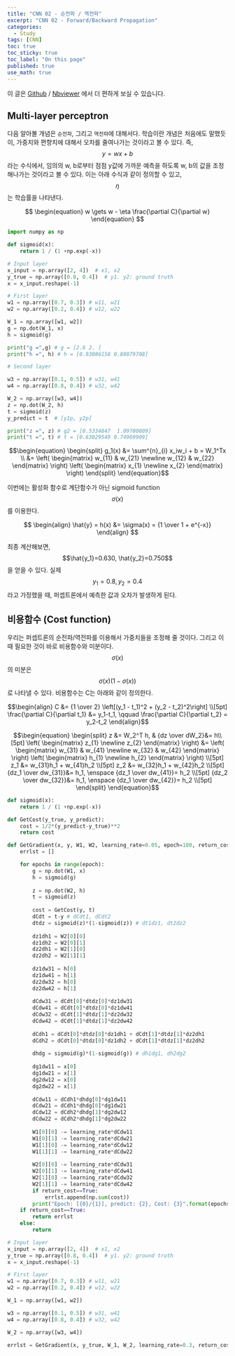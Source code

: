 ```yaml
---
title: "CNN 02 - 순전파 / 역전파"
excerpt: "CNN 02 - Forward/Backward Propagation"
categories:
  - Study
tags: [CNN]
toc: true
toc_sticky: true
toc_label: "On this page"
published: true
use_math: true
---
```


이 글은 [Github](https://github.com/jinseok-moon/cvstudy/blob/main/02_propagation.ipynb) / [Nbviewer](https://nbviewer.org/github/jinseok-moon/cvstudy/blob/main/02_propagation.ipynb?flush_cache=true) 에서 더 편하게 보실 수 있습니다.

## Multi-layer perceptron
다음 알아볼 개념은 `순전파`, 그리고 `역전파`에 대해서다.
학습이란 개념은 처음에도 말했듯이, 가중치와 편향치에 대해서 오차를 줄여나가는 것이라고 볼 수 있다.
즉, $$y=wx+b$$라는 수식에서, 임의의 w, b로부터 점점 y값에 가까운 예측을 하도록 w, b의 값을 조정해나가는 것이라고 볼 수 있다.
이는 아래 수식과 같이 정의할 수 있고, $$\eta$$ 는 학습률을 나타낸다.

$$
\begin{equation}
w \gets w - \eta \frac{\partial C}{\partial w}
\end{equation}
$$

```python
import numpy as np

def sigmoid(x):
    return 1 / (1 +np.exp(-x))

# Input layer
x_input = np.array([2, 4])  # x1, x2
y_true = np.array([0.8, 0.4])  # y1. y2: ground truth
x = x_input.reshape(-1)

# First layer
w1 = np.array([0.7, 0.3]) # w11, w21
w2 = np.array([0.2, 0.4]) # w12, w22

W_1 = np.array([w1, w2])
g = np.dot(W_1, x)
h = sigmoid(g)

print("g =",g) # g = [2.6 2. ]
print("h =", h) # h = [0.93086158 0.88079708]
```

```python
# Second layer

w3 = np.array([0.1, 0.5]) # w31, w41
w4 = np.array([0.8, 0.4]) # w32, w42

W_2 = np.array([w3, w4])
z = np.dot(W_2, h)
t = sigmoid(z)
y_predict = t  # [y1p, y2p]

print("z =", z) # g2 = [0.5334847  1.09700809]
print("t =", t) # t = [0.63029549 0.74969909]
```

$$\begin{equation}
\begin{split}
g_1(x) &=  \sum^{n}_{i} x_iw_i + b = W_1^Tx \\
    &= \left( \begin{matrix}  w_{11} & w_{21} \newline w_{12} & w_{22} \end{matrix} \right) \left( \begin{matrix}  x_{1} \newline x_{2} \end{matrix} \right)
\end{split}
\end{equation}$$

이번에는 활성화 함수로 계단함수가 아닌 sigmoid function $$\sigma(x)$$를 이용한다.

$$
\begin{align}
\hat{y} = h(x) &= \sigma(x) = {1 \over 1 + e^{-x}}
\end{align}
$$

최종 계산해보면, $$\hat{y_1}=0.630, \hat{y_2}=0.750$$을 얻을 수 있다. 실제 $$y_1=0.8, y_2=0.4$$라고 가정했을 때, 퍼셉트론에서 예측한 값과 오차가 발생하게 된다.

## 비용함수 (Cost function)

우리는 퍼셉트론의 순전파/역전파를 이용해서 가중치들을 조정해 줄 것이다. 그리고 이 때 필요한 것이 바로 비용함수와 미분이다.
$$\sigma(x)$$의 미분은 $$\sigma(x)(1-\sigma(x))$$로 나타낼 수 있다. 
비용함수는 C는 아래와 같이 정의한다. 

$$\begin{align}
C &= {1 \over 2} \left[(y_1 - t_1)^2 + (y_2 - t_2)^2\right]  \\[5pt]
\frac{\partial C}{\partial t_1} &= y_1-t_1, \qquad \frac{\partial C}{\partial t_2} = y_2-t_2 
\end{align}$$

$$\begin{equation}
\begin{split}
z &= W_2^T h, & {dz \over dW_2}&= h\\[5pt]
\left( \begin{matrix}  z_{1} \newline z_{2} \end{matrix} \right)  &=  \left( \begin{matrix} w_{31} & w_{41} \newline w_{32} & w_{42} \end{matrix} \right) \left( \begin{matrix}  h_{1} \newline h_{2} \end{matrix} \right) \\[5pt]
z_1 &= w_{31}h_1 + w_{41}h_2 \\[5pt]
z_2 &= w_{32}h_1 + w_{42}h_2 \\[5pt]
{dz_1 \over dw_{31}}&= h_1, \enspace {dz_1 \over dw_{41}}= h_2 \\[5pt]
{dz_2 \over dw_{32}}&= h_1, \enspace {dz_1 \over dw_{42}}= h_2 \\[5pt]
\end{split}
\end{equation}$$


```python
def sigmoid(x):
    return 1 / (1 +np.exp(-x))

def GetCost(y_true, y_predict):
    cost = 1/2*(y_predict-y_true)**2
    return cost

def GetGradient(x, y, W1, W2, learning_rate=0.05, epoch=100, return_cost=False):
    errlst = []

    for epochs in range(epoch):
        g = np.dot(W1, x)
        h = sigmoid(g)
        
        z = np.dot(W2, h)
        t = sigmoid(z)
        
        cost = GetCost(y, t)
        dCdt = t-y # dCdt1, dCdt2
        dtdz = sigmoid(z)*(1-sigmoid(z)) # dt1dz1, dt2dz2
        
        dz1dh1 = W2[0][0]
        dz1dh2 = W2[0][1]
        dz2dh1 = W2[1][0]
        dz2dh2 = W2[1][1]
        
        dz1dw31 = h[0]
        dz1dw41 = h[1]
        dz2dw32 = h[0]
        dz2dw42 = h[1]
        
        dCdw31 = dCdt[0]*dtdz[0]*dz1dw31
        dCdw41 = dCdt[0]*dtdz[0]*dz1dw41
        dCdw32 = dCdt[1]*dtdz[1]*dz2dw32
        dCdw42 = dCdt[1]*dtdz[1]*dz2dw42
        
        dCdh1 = dCdt[0]*dtdz[0]*dz1dh1 + dCdt[1]*dtdz[1]*dz2dh1
        dCdh2 = dCdt[0]*dtdz[0]*dz1dh2 + dCdt[1]*dtdz[1]*dz2dh2
        
        dhdg = sigmoid(g)*(1-sigmoid(g)) # dh1dg1, dh2dg2
        
        dg1dw11 = x[0]
        dg1dw21 = x[1]
        dg2dw12 = x[0]
        dg2dw22 = x[1]
        
        dCdw11 = dCdh1*dhdg[0]*dg1dw11
        dCdw21 = dCdh1*dhdg[0]*dg1dw21
        dCdw12 = dCdh2*dhdg[1]*dg2dw12
        dCdw22 = dCdh2*dhdg[1]*dg2dw22
        
        W1[0][0] -= learning_rate*dCdw11
        W1[0][1] -= learning_rate*dCdw21
        W1[1][0] -= learning_rate*dCdw12
        W1[1][1] -= learning_rate*dCdw22
        
        W2[0][0] -= learning_rate*dCdw31
        W2[0][1] -= learning_rate*dCdw41
        W2[1][0] -= learning_rate*dCdw32
        W2[1][1] -= learning_rate*dCdw42
        if return_cost==True:
            errlst.append(np.sum(cost))
        print("Epoch: [{0}/{1}], predict: {2}, Cost: {3}".format(epochs, epoch,t ,  np.sum(cost)))
    if return_cost==True:
        return errlst
    else:
        return 
```

```python
# Input layer
x_input = np.array([2, 4])  # x1, x2
y_true = np.array([0.8, 0.4])  # y1. y2: ground truth
x = x_input.reshape(-1)

# First layer
w1 = np.array([0.7, 0.3]) # w11, w21
w2 = np.array([0.2, 0.4]) # w12, w22

W_1 = np.array([w1, w2])

w3 = np.array([0.1, 0.5]) # w31, w41
w4 = np.array([0.8, 0.4]) # w32, w42

W_2 = np.array([w3, w4])

errlst = GetGradient(x, y_true, W_1, W_2, learning_rate=0.3, return_cost=True)
```